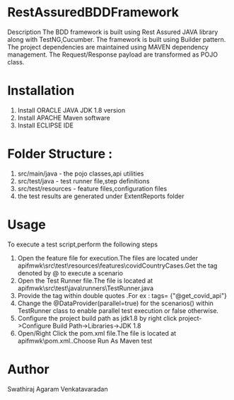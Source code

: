 # RestAssuredBDDFramework
Description
The BDD framework is built using Rest Assured JAVA library along with TestNG,Cucumber.
The framework is built using Builder pattern.
The project dependencies are maintained using MAVEN dependency management.
The Request/Response payload are transformed as POJO class.

# Installation
1) Install ORACLE JAVA JDK 1.8 version
2) Install APACHE Maven software
3) Install ECLIPSE IDE

# Folder Structure :
1) src/main/java - the pojo classes,api utilities
2) src/test/java - test runner file,step definitions
3) src/test/resources - feature files,configuration files
4) the test results are generated under ExtentReports folder
    
# Usage
 To execute a test script,perform the following steps
 1) Open the feature file for execution.The files are located under apifmwk\src\test\resources\features\covidCountryCases.Get the tag denoted by @ to execute a scenario
 2) Open the Test Runner file.The file is located at apifmwk\src\test\java\runners\TestRunner.java
 3) Provide the tag within double quotes .For ex : tags= {"@get_covid_api"}
 4) Change the @DataProvider(parallel=true) for the scenarios() within TestRunner class to enable parallel test execution or false otherwise.
 5) Configure the project build path as jdk1.8 by right click project->Configure Build Path->Libraries->JDK 1.8
 6) Open/Right Click the pom.xml file.The file is located at apifmwk\pom.xml..Choose Run As Maven test 

# Author
Swathiraj Agaram Venkatavaradan
